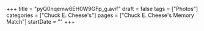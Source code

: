 +++
title = "pyQ0nqemw6EH0W9GFp_g.avif"
draft = false
tags = ["Photos"]
categories = ["Chuck E. Cheese's"]
pages = ["Chuck E. Cheese's Memory Match"]
startDate = ""
+++
